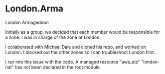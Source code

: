 # London.Arma
London Armageddon  

Initially as a group, we decided that each member would be responsible for a zone. I was in charge of the zone of London.

I collaborated with Michael Dale and cloned his repo, and worked on London. I blocked out the other zones so I can troubleshoot London first.


I ran into this issue with the code. 
A managed resource "aws_eip" "london-nat" has not been declared in the root module.
